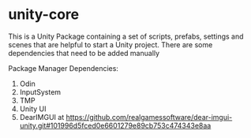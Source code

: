 # unity-core

This is a Unity Package containing a set of scripts, prefabs, settings and scenes that are helpful to start a Unity project.
There are some dependencies that need to be added manually

Package Manager Dependencies:
1. Odin
2. InputSystem
3. TMP
4. Unity UI
5. DearIMGUI at https://github.com/realgamessoftware/dear-imgui-unity.git#101996d5fced0e6601279e89cb753c474343e8aa
